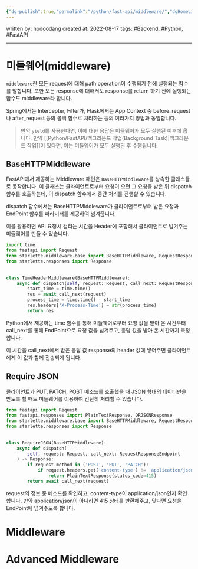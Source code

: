```yaml
---
{"dg-publish":true,"permalink":"/python/fast-api/middleware/","dgHomeLink":true,"dgPassFrontmatter":false}
---
```



written by: hodoodang
created at: 2022-08-17
tags: #Backend, #Python, #FastAPI

---

# 미들웨어(middleware)
`middleware`란 모든 request에 대해 path operation이 수행되기 전에 실행되는 함수를 말합니다. 또한 모든 response에 대해서도 response를 return 하기 전에 실행되는 함수도 middleware라 합니다.

Spring에서는 Intercepter, Filter가, Flask에서는 App Context 중 before_request나 after_request 등의 콜백 함수로 처리하는 등의 여러가지 방법과 동일합니다.

> 만약 `yield`를 사용한다면, 이에 대한 응답은 미들웨어가 모두 실행된 이후에 옵니다.
> 만약 [[Python/FastAPI/백그라운드 작업(Background Task)|백그라운드 작업]]이 있다면, 이는 미들웨어가 모두 실행된 후 수행됩니다.

## BaseHTTPMiddleware
FastAPI에서 제공하는 Middleware 패턴은 `BaseHTTPMiddleware`를 상속한 클래스들로 동작합니다. 이 클래스는 클라이언트로부터 요청이 오면 그 요청을 받은 뒤 dispatch 함수를 호출하는데, 이 dispatch 함수에서 중간 처리를 진행할 수 있습니다.

dispatch 함수에서는 BaseHTTPMiddleware가 클라이언트로부터 받은 요청과 EndPoint 함수를 파라미터를 제공하여 넘겨줍니다.

이를 활용하면 API 요청시 걸리는 시간을 Header에 포함해서 클라이언트로 넘겨주는 미들웨어를 만들 수 있습니다.

```python
import time  
from fastapi import Request  
from starlette.middleware.base import BaseHTTPMiddleware, RequestResponseEndpoint  
from starlette.responses import Response  
  
  
class TimeHeaderMiddleware(BaseHTTPMiddleware):  
    async def dispatch(self, request: Request, call_next: RequestResponseEndpoint) -> Response:  
        start_time = time.time()  
        res = await call_next(request)  
        process_time = time.time() - start_time  
        res.headers['X-Process-Time'] = str(process_time)  
        return res
```

Python에서 제공하는 time 함수를 통해 미들웨어로부터 요청 값을 받아 온 시간부터 call_next를 통해 EndPoint으로 요청 값을 넘겨주고, 응답 값을 받아 온 시간까지 측정합니다.

이 시간을 call_next에서 받은 응답 값 response의 header 값에 넣어주면 클라이언트에게 이 값과 함께 전송되게 됩니다.

## Require JSON
클라이언트가 PUT, PATCH, POST 메소드를 호출했을 때 JSON 형태의 데이터만을 받도록 할 때도 미들웨어를 이용하여 간단히 처리할 수 있습니다.

```python
from fastapi import Request  
from fastapi.responses import PlainTextResponse, ORJSONResponse  
from starlette.middleware.base import BaseHTTPMiddleware, RequestResponseEndpoint  
from starlette.responses import Response  
  
  
class RequireJSON(BaseHTTPMiddleware):  
    async def dispatch(  
        self, request: Request, call_next: RequestResponseEndpoint  
    ) -> Response:  
        if request.method in ('POST', 'PUT', 'PATCH'):  
            if request.headers.get('content-type') != 'application/json':  
                return PlainTextResponse(status_code=415)  
        return await call_next(request)
```
request의 정보 중 메소드를 확인하고, content-type이 application/json인지 확인합니다. 만약 application/json이 아니라면 415 상태를 반환해주고, 맞다면 요청을 EndPoint에 넘겨주도록 합니다.

# Middleware

# Advanced Middleware